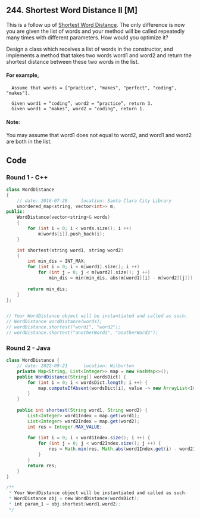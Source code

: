 ## 244. Shortest Word Distance II [M]
This is a follow up of [Shortest Word Distance](https://github.com/ysong49/LeetCode-Note/blob/master/algorithm/243.Shortest%20Word%20Distance.md). The only difference is now you are given the list of words and your method will be called repeatedly many times with different parameters. How would you optimize it?

Design a class which receives a list of words in the constructor, and implements a method that takes two words word1 and word2 and return the shortest distance between these two words in the list.

#### For example,
```
  Assume that words = ["practice", "makes", "perfect", "coding", "makes"].
  
  Given word1 = “coding”, word2 = “practice”, return 3.
  Given word1 = "makes", word2 = "coding", return 1.
```

#### Note:
You may assume that word1 does not equal to word2, and word1 and word2 are both in the list.

## Code
### Round 1 - C++
```c++
class WordDistance 
{
    // date: 2016-07-28     location: Santa Clara City Library
    unordered_map<string, vector<int>> m;
public:
    WordDistance(vector<string>& words) 
    {
        for (int i = 0; i < words.size(); i ++)
            m[words[i]].push_back(i);
    }

    int shortest(string word1, string word2) 
    {
        int min_dis = INT_MAX;
        for (int i = 0; i < m[word1].size(); i ++)
            for (int j = 0; j < m[word2].size(); j ++)
                min_dis = min(min_dis, abs(m[word1][i] - m[word2][j]));
        
        return min_dis;
    }
};


// Your WordDistance object will be instantiated and called as such:
// WordDistance wordDistance(words);
// wordDistance.shortest("word1", "word2");
// wordDistance.shortest("anotherWord1", "anotherWord2");
```

### Round 2 - Java
```java
class WordDistance {
    // date: 2022-09-21      location: Wilburton
    private Map<String, List<Integer>> map = new HashMap<>();
    public WordDistance(String[] wordsDict) {
        for (int i = 0; i < wordsDict.length; i ++) {
            map.computeIfAbsent(wordsDict[i], value -> new ArrayList<Integer>()).add(i);
        }
    }
    
    public int shortest(String word1, String word2) {
        List<Integer> word1Index = map.get(word1);
        List<Integer> word2Index = map.get(word2);
        int res = Integer.MAX_VALUE;
        
        for (int i = 0; i < word1Index.size(); i ++) {
            for (int j = 0; j < word2Index.size(); j ++) {
                res = Math.min(res, Math.abs(word1Index.get(i) - word2Index.get(j)));
            }
        }
        return res;
    }
}

/**
 * Your WordDistance object will be instantiated and called as such:
 * WordDistance obj = new WordDistance(wordsDict);
 * int param_1 = obj.shortest(word1,word2);
 */
 ```
